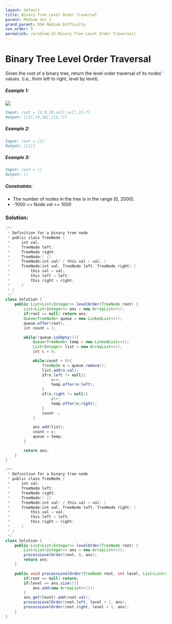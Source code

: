 ```yaml
---
layout: default
title: Binary Tree Level Order Traversal
parent: Medium Set 2
grand_parent: DSA Medium Difficulty
nav_order: 5
permalink: /problem-55-Binary Tree Level Order Traversal/
---
```

# Binary Tree Level Order Traversal
Given the root of a binary tree, return the level order traversal of its nodes' values. (i.e., from left to right, level by level).

##### Example 1:
![](../../assets/images/ds/tree11212.jpeg)
```markdown
Input: root = [3,9,20,null,null,15,7]
Output: [[3],[9,20],[15,7]]
```
##### Example 2:
```markdown
Input: root = [1]
Output: [[1]]
```
##### Example 3:
```markdown
Input: root = []
Output: []
```
##### Constraints:
* The number of nodes in the tree is in the range [0, 2000].
* -1000 <= Node.val <= 1000

### Solution:
```java
/**
 * Definition for a binary tree node.
 * public class TreeNode {
 *     int val;
 *     TreeNode left;
 *     TreeNode right;
 *     TreeNode() {}
 *     TreeNode(int val) { this.val = val; }
 *     TreeNode(int val, TreeNode left, TreeNode right) {
 *         this.val = val;
 *         this.left = left;
 *         this.right = right;
 *     }
 * }
 */
class Solution {
    public List<List<Integer>> levelOrder(TreeNode root) {
        List<List<Integer>> ans = new ArrayList<>();
        if(root == null) return ans;
        Queue<TreeNode> queue = new LinkedList<>();
        queue.offer(root);
        int count = 1;

        while(!queue.isEmpty()){
            Queue<TreeNode> temp = new LinkedList<>();
            List<Integer> list = new ArrayList<>();
            int c = 0;

            while(count > 0){
                TreeNode n = queue.remove();
                list.add(n.val);
                if(n.left != null){
                    c++;
                    temp.offer(n.left);
                }
                if(n.right != null){
                    c++;
                    temp.offer(n.right);
                }
                count--;
            }

            ans.add(list);
            count = c;
            queue = temp;
        }

        return ans;
    }
}
```
```java
/**
 * Definition for a binary tree node.
 * public class TreeNode {
 *     int val;
 *     TreeNode left;
 *     TreeNode right;
 *     TreeNode() {}
 *     TreeNode(int val) { this.val = val; }
 *     TreeNode(int val, TreeNode left, TreeNode right) {
 *         this.val = val;
 *         this.left = left;
 *         this.right = right;
 *     }
 * }
 */
class Solution {
    public List<List<Integer>> levelOrder(TreeNode root) {
        List<List<Integer>> ans = new ArrayList<>();
        processLevelOrder(root, 0, ans);
        return ans;
    }

    public void processLevelOrder(TreeNode root, int level, List<List<Integer>> ans){
        if(root == null) return;
        if(level == ans.size()){
            ans.add(new ArrayList<>());
        }
        ans.get(level).add(root.val);
        processLevelOrder(root.left, level + 1, ans);
        processLevelOrder(root.right, level + 1, ans);
    }
}
```
